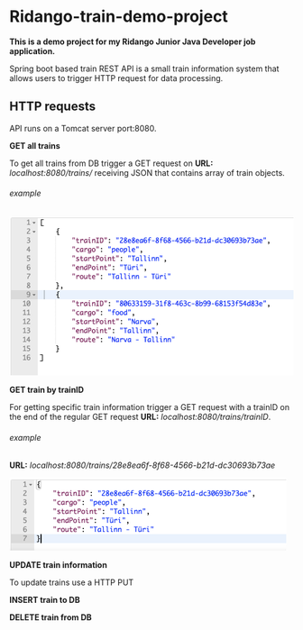 # Ridango-train-demo-project

**This is a demo project for my Ridango Junior Java Developer job application.**

Spring boot based train REST API is a small train information system that allows users to trigger HTTP request for data processing.

## HTTP requests

API runs on a Tomcat server port:8080.

**GET all trains**

To get all trains from DB trigger a GET request on **URL:** *localhost:8080/trains/* receiving JSON that contains array of train objects.

###### example

<img src="https://github.com/JanarPeterson/Ridango-train-demo-project/blob/master/Images/GET%20example.png" alt="getall" width="514" height="282" />


**GET train by trainID**

For getting specific train information trigger a GET request with a trainID on the end of the regular GET request 
**URL:** *localhost:8080/trains/_trainID_*.

###### example

**URL:** *localhost:8080/trains/_28e8ea6f-8f68-4566-b21d-dc30693b73ae_*

<img src="https://github.com/JanarPeterson/Ridango-train-demo-project/blob/master/Images/GET%20By%20ID%20example.png" alt="getbyid" witdh="491" height="129" />


**UPDATE train information**

To update trains use a HTTP PUT 

**INSERT train to DB**

**DELETE train from DB**


